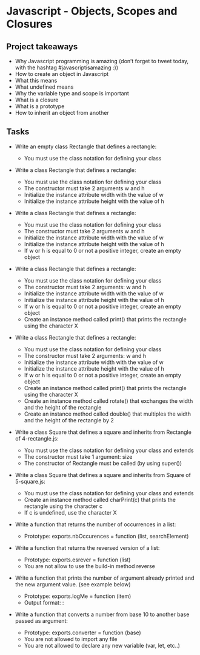 # Javascript - Objects, Scopes and Closures

## Project takeaways

- Why Javascript programming is amazing (don’t forget to tweet today, with the hashtag #javascriptisamazing :))
- How to create an object in Javascript
- What this means
- What undefined means
- Why the variable type and scope is important
- What is a closure
- What is a prototype
- How to inherit an object from another

## Tasks

- Write an empty class Rectangle that defines a rectangle:
  - You must use the class notation for defining your class

- Write a class Rectangle that defines a rectangle:
  - You must use the class notation for defining your class
  - The constructor must take 2 arguments w and h
  - Initialize the instance attribute width with the value of w
  - Initialize the instance attribute height with the value of h

- Write a class Rectangle that defines a rectangle:
  - You must use the class notation for defining your class
  - The constructor must take 2 arguments w and h
  - Initialize the instance attribute width with the value of w
  - Initialize the instance attribute height with the value of h
  - If w or h is equal to 0 or not a positive integer, create an empty object

- Write a class Rectangle that defines a rectangle:
  - You must use the class notation for defining your class
  - The constructor must take 2 arguments: w and h
  - Initialize the instance attribute width with the value of w
  - Initialize the instance attribute height with the value of h
  - If w or h is equal to 0 or not a positive integer, create an empty object
  - Create an instance method called print() that prints the rectangle using the character X

- Write a class Rectangle that defines a rectangle:
  - You must use the class notation for defining your class
  - The constructor must take 2 arguments: w and h
  - Initialize the instance attribute width with the value of w
  - Initialize the instance attribute height with the value of h
  - If w or h is equal to 0 or not a positive integer, create an empty object
  - Create an instance method called print() that prints the rectangle using the character X
  - Create an instance method called rotate() that exchanges the width and the height of the rectangle
  - Create an instance method called double() that multiples the width and the height of the rectangle by 2

- Write a class Square that defines a square and inherits from Rectangle of 4-rectangle.js:
  - You must use the class notation for defining your class and extends
  - The constructor must take 1 argument: size
  - The constructor of Rectangle must be called (by using super())

- Write a class Square that defines a square and inherits from Square of 5-square.js:
  - You must use the class notation for defining your class and extends
  - Create an instance method called charPrint(c) that prints the rectangle using the character c
  - If c is undefined, use the character X

- Write a function that returns the number of occurrences in a list:
  - Prototype: exports.nbOccurences = function (list, searchElement)

- Write a function that returns the reversed version of a list:
  - Prototype: exports.esrever = function (list)
  - You are not allow to use the build-in method reverse

- Write a function that prints the number of argument already printed and the new argument value. (see example below)
  - Prototype: exports.logMe = function (item)
  - Output format: <number arguments already printed>: <current argument value>

- Write a function that converts a number from base 10 to another base passed as argument:
  - Prototype: exports.converter = function (base)
  - You are not allowed to import any file
  - You are not allowed to declare any new variable (var, let, etc..)
